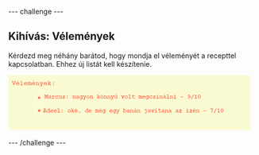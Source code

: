 \--- challenge \---

## Kihívás: Vélemények

Kérdezd meg néhány barátod, hogy mondja el véleményét a recepttel kapcsolatban. Ehhez új listát kell készítenie.

![képernyőkép](images/recipe-reviews.png)

\--- /challenge \---